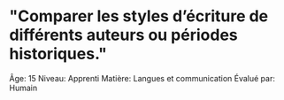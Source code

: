 # "Comparer les styles d’écriture de différents auteurs ou périodes historiques."

Âge: 15
Niveau: Apprenti
Matière: Langues et communication
Évalué par: Humain